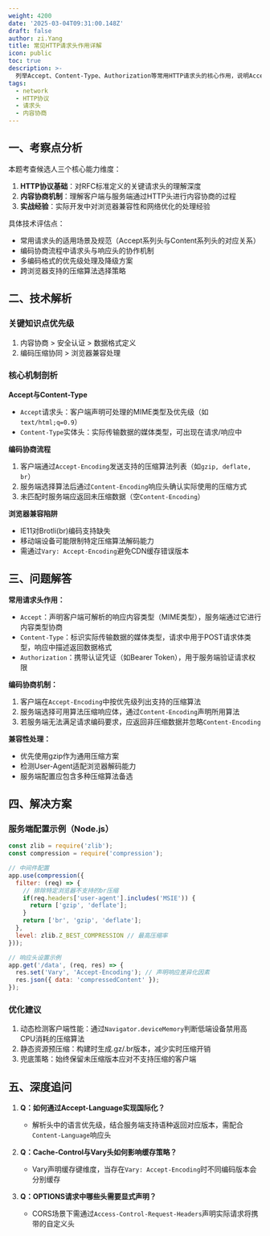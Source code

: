 ```yaml
---
weight: 4200
date: '2025-03-04T09:31:00.148Z'
draft: false
author: zi.Yang
title: 常见HTTP请求头作用详解
icon: public
toc: true
description: >-
  列举Accept、Content-Type、Authorization等常用HTTP请求头的核心作用，说明Accept-Encoding与Content-Encoding在内容协商过程中的协同机制及浏览器兼容性处理。
tags:
  - network
  - HTTP协议
  - 请求头
  - 内容协商
---
```


## 一、考察点分析

本题考查候选人三个核心能力维度：
1. **HTTP协议基础**：对RFC标准定义的关键请求头的理解深度
2. **内容协商机制**：理解客户端与服务端通过HTTP头进行内容协商的过程
3. **实战经验**：实际开发中对浏览器兼容性和网络优化的处理经验

具体技术评估点：
- 常用请求头的适用场景及规范（Accept系列头与Content系列头的对应关系）
- 编码协商流程中请求头与响应头的协作机制
- 多编码格式的优先级处理及降级方案
- 跨浏览器支持的压缩算法选择策略

## 二、技术解析

### 关键知识点优先级
1. 内容协商 > 安全认证 > 数据格式定义
2. 编码压缩协同 > 浏览器兼容处理

### 核心机制剖析
**Accept与Content-Type**
- `Accept`请求头：客户端声明可处理的MIME类型及优先级（如`text/html;q=0.9`）
- `Content-Type`实体头：实际传输数据的媒体类型，可出现在请求/响应中

**编码协商流程**
1. 客户端通过`Accept-Encoding`发送支持的压缩算法列表（如`gzip, deflate, br`）
2. 服务端选择算法后通过`Content-Encoding`响应头确认实际使用的压缩方式
3. 未匹配时服务端应返回未压缩数据（空`Content-Encoding`）

**浏览器兼容陷阱**
- IE11对Brotli(br)编码支持缺失
- 移动端设备可能限制特定压缩算法解码能力
- 需通过`Vary: Accept-Encoding`避免CDN缓存错误版本

## 三、问题解答

**常用请求头作用：**
- `Accept`：声明客户端可解析的响应内容类型（MIME类型），服务端通过它进行内容类型协商
- `Content-Type`：标识实际传输数据的媒体类型，请求中用于POST请求体类型，响应中描述返回数据格式
- `Authorization`：携带认证凭证（如Bearer Token），用于服务端验证请求权限

**编码协商机制：**
1. 客户端在`Accept-Encoding`中按优先级列出支持的压缩算法
2. 服务端选择可用算法压缩响应体，通过`Content-Encoding`声明所用算法
3. 若服务端无法满足请求编码要求，应返回非压缩数据并忽略`Content-Encoding`

**兼容性处理：**
- 优先使用gzip作为通用压缩方案
- 检测User-Agent适配浏览器解码能力
- 服务端配置应包含多种压缩算法备选

## 四、解决方案

### 服务端配置示例（Node.js）
```javascript
const zlib = require('zlib');
const compression = require('compression');

// 中间件配置
app.use(compression({
  filter: (req) => {
    // 排除特定浏览器不支持的br压缩
    if(req.headers['user-agent'].includes('MSIE')) {
      return ['gzip', 'deflate'];
    }
    return ['br', 'gzip', 'deflate'];
  },
  level: zlib.Z_BEST_COMPRESSION // 最高压缩率
}));

// 响应头设置示例
app.get('/data', (req, res) => {
  res.set('Vary', 'Accept-Encoding'); // 声明响应差异化因素
  res.json({ data: 'compressedContent' });
});
```

### 优化建议
1. 动态检测客户端性能：通过`Navigator.deviceMemory`判断低端设备禁用高CPU消耗的压缩算法
2. 静态资源预压缩：构建时生成.gz/.br版本，减少实时压缩开销
3. 兜底策略：始终保留未压缩版本应对不支持压缩的客户端

## 五、深度追问

1. **Q：如何通过Accept-Language实现国际化？**
   - 解析头中的语言优先级，结合服务端支持语种返回对应版本，需配合`Content-Language`响应头

2. **Q：Cache-Control与Vary头如何影响缓存策略？**
   - Vary声明缓存键维度，当存在`Vary: Accept-Encoding`时不同编码版本会分别缓存

3. **Q：OPTIONS请求中哪些头需要显式声明？**
   - CORS场景下需通过`Access-Control-Request-Headers`声明实际请求将携带的自定义头